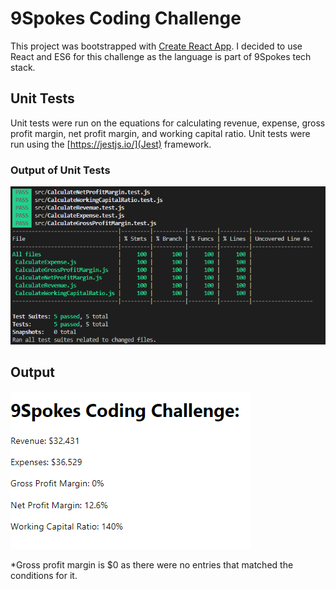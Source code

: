 # 9Spokes Coding Challenge

This project was bootstrapped with [Create React App](https://github.com/facebook/create-react-app).
I decided to use React and ES6 for this challenge as the language is part of 9Spokes tech stack.

## Unit Tests

Unit tests were run on the equations for calculating revenue, expense, gross profit margin, net profit margin,
and working capital ratio. Unit tests were run using the [https://jestjs.io/](Jest) framework.

### Output of Unit Tests

![Output of Unit Tests](9spokes_challenge/public/unitTests.PNG)


## Output

![Output for challenge](9spokes_challenge/public/output.PNG)


*Gross profit margin is $0 as there were no entries that matched the conditions for it.


